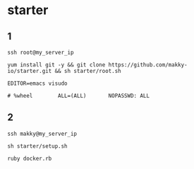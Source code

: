 # starter

## 1

```
ssh root@my_server_ip
```

```
yum install git -y && git clone https://github.com/makky-io/starter.git && sh starter/root.sh
```

```
EDITOR=emacs visudo

# %wheel        ALL=(ALL)       NOPASSWD: ALL
```


## 2

```
ssh makky@my_server_ip
```

```
sh starter/setup.sh
```



```
ruby docker.rb
```